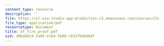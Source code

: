 ```yaml
---
content_type: resource
description: ''
file: https://ol-ocw-studio-app-production.s3.amazonaws.com/courses/21m-735-technical-design-scenery-mechanisms-and-special-effects-spring-2004/d0bdebc92a05e1645b88c032fbdb6b0f_bf_fire_proof.pdf
file_type: application/pdf
resourcetype: Document
title: bf_fire_proof.pdf
uid: d0bdebc9-2a05-e164-5b88-c032fbdb6b0f
---
```

